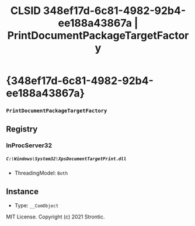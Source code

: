 ﻿---
title: "CLSID 348ef17d-6c81-4982-92b4-ee188a43867a | PrintDocumentPackageTargetFactory"
excerpt: What is COM-Object CLSID 348ef17d-6c81-4982-92b4-ee188a43867a?
---

# {348ef17d-6c81-4982-92b4-ee188a43867a}

### `PrintDocumentPackageTargetFactory`

## Registry


### InProcServer32

##### `C:\Windows\System32\XpsDocumentTargetPrint.dll`
* ThreadingModel: `Both`

## Instance

* Type: `__ComObject`

MIT License. Copyright (c) 2021 Strontic.


